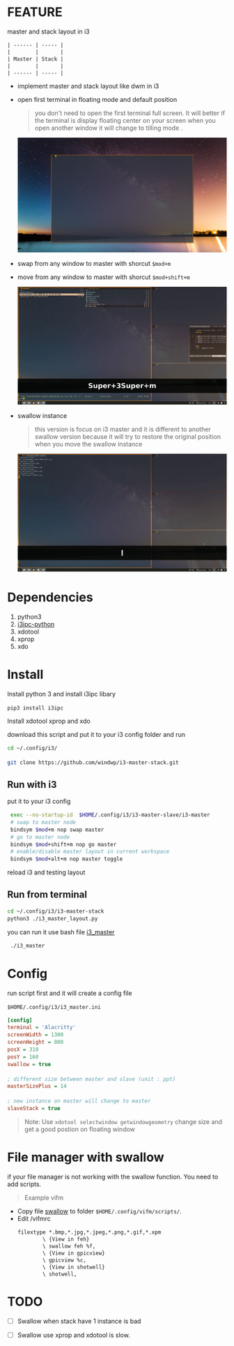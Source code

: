 # FEATURE

 master and stack layout in i3
```
| ------ | ----- |
|        |       |
| Master | Stack |
|        |       |
| ------ | ----- |
```

* implement master and stack layout like dwm in i3

* open first terminal in floating mode and default position 
    > you don't need to open the first terminal full screen.
    > It will better if the terminal is display floating center on your screen
    > when you open another window it will change to tilling mode .

    ![first terminal display](./screenshot/first_terminal.png)
* swap from any window to master with shorcut `$mod+m`
* move from any window to master with shorcut `$mod+shift+m`

    ![swap master ](./screenshot/swap_master.gif)

* swallow instance 
    > this version is focus on i3 master and it is different to another swallow version 
    > because it will try to restore the original position when you move the swallow instance

    ![swallow vifm](./screenshot/swallow_vifm.gif)
# Dependencies

1. python3
2. [i3ipc-python](https://github.com/altdesktop/i3ipc-python)
3. xdotool
4. xprop
5. xdo 


# Install

 Install python 3 and install i3ipc libary

 `pip3 install i3ipc`

 Install xdotool xprop and xdo

 download this script and put it to your i3 config folder and run

```bash
cd ~/.config/i3/

git clone https://github.com/windwp/i3-master-stack.git

```
## Run with i3

 put it to your i3 config

```bash
 exec --no-startup-id  $HOME/.config/i3/i3-master-slave/i3-master
 # swap to master node
 bindsym $mod+m nop swap master 
 # go to master node
 bindsym $mod+shift+m nop go master 
 # enable/disable master layout in current workspace
 bindsym $mod+alt+m nop master toggle 

 ```
 reload i3 and testing layout

## Run from terminal
```bash
cd ~/.config/i3/i3-master-stack
python3 ./i3_master_layout.py
 ```
 you can run it use bash file [i3_master](./i3_master)
```bash
 ./i3_master
 ```

# Config

run script first and it will create a config file 

`$HOME/.config/i3/i3_master.ini`

``` ini
[config]
terminal = 'Alacritty'
screenWidth = 1300
screenHeight = 800
posX = 310
posY = 160
swallow = true

; different size between master and slave (unit : ppt)
masterSizePlus = 14  

; new instance on master will change to master
slaveStack = true  
```

> Note:  Use `xdotool selectwindow getwindowgeometry`  change size and get a good postion on floating window


# File manager with swallow 

 if your file manager is not working with the swallow function. You need to add scripts. 
 >Example vifm
 * Copy file [swallow](./swallow) to folder `$HOME/.config/vifm/scripts/`.
 * Edit /vifmrc 
    ```
    filextype *.bmp,*.jpg,*.jpeg,*.png,*.gif,*.xpm
            \ {View in feh}
            \ swallow feh %f,
            \ {View in gpicview}
            \ gpicview %c,
            \ {View in shotwell}
            \ shotwell,
    ```
# TODO

- [ ] Swallow when stack have 1 instance is bad

- [ ]  Swallow use xprop and xdotool is slow.

